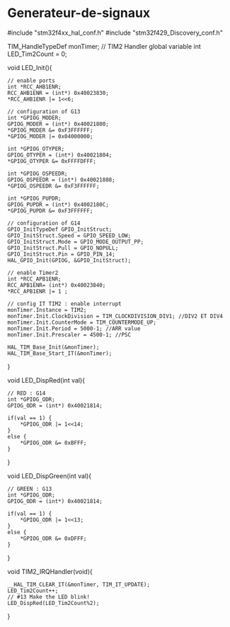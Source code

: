 # Generateur-de-signaux

#include "stm32f4xx_hal_conf.h"
#include "stm32f429_Discovery_conf.h"

TIM_HandleTypeDef monTimer;
// TIM2 Handler global variable
int LED_Tim2Count = 0;

void LED_Init(){
	
	// enable ports
	int *RCC_AHB1ENR;
	RCC_AHB1ENR = (int*) 0x40023830;
	*RCC_AHB1ENR |= 1<<6;
	
	// configuration of G13
	int *GPIOG_MODER;
	GPIOG_MODER = (int*) 0x40021800;
	*GPIOG_MODER &= 0xF3FFFFFF;
	*GPIOG_MODER |= 0x04000000;
		
	int *GPIOG_OTYPER;
	GPIOG_OTYPER = (int*) 0x40021804;
	*GPIOG_OTYPER &= 0xFFFFDFFF;
	
	int *GPIOG_OSPEEDR;
	GPIOG_OSPEEDR = (int*) 0x40021808;
	*GPIOG_OSPEEDR &= 0xF3FFFFFF;
		
	int *GPIOG_PUPDR;
	GPIOG_PUPDR = (int*) 0x4002180C;
	*GPIOG_PUPDR &= 0xF3FFFFFF;
		
	// configuration of G14
	GPIO_InitTypeDef GPIO_InitStruct;
	GPIO_InitStruct.Speed = GPIO_SPEED_LOW;
	GPIO_InitStruct.Mode = GPIO_MODE_OUTPUT_PP;
	GPIO_InitStruct.Pull = GPIO_NOPULL;
	GPIO_InitStruct.Pin = GPIO_PIN_14;
	HAL_GPIO_Init(GPIOG, &GPIO_InitStruct);
	
	// enable Timer2
	int *RCC_APB1ENR;
	RCC_APB1ENR= (int*) 0x40023840;
	*RCC_APB1ENR |= 1 ;
	
	// config IT TIM2 : enable interrupt
	monTimer.Instance = TIM2; 
	monTimer.Init.ClockDivision = TIM_CLOCKDIVISION_DIV1; //DIV2 ET DIV4
	monTimer.Init.CounterMode = TIM_COUNTERMODE_UP; 
	monTimer.Init.Period = 5000-1; //ARR value
	monTimer.Init.Prescaler = 4500-1; //PSC
	
	HAL_TIM_Base_Init(&monTimer);
	HAL_TIM_Base_Start_IT(&monTimer);
	
}

void LED_DispRed(int val){

	// RED : G14
	int *GPIOG_ODR;
	GPIOG_ODR = (int*) 0x40021814;
	
	if(val == 1) {
		*GPIOG_ODR |= 1<<14;
	}
	else {
		*GPIOG_ODR &= 0xBFFF;
	}	
}

void LED_DispGreen(int val){

	// GREEN : G13
	int *GPIOG_ODR;
	GPIOG_ODR = (int*) 0x40021814;
	
	if(val == 1) {
		*GPIOG_ODR |= 1<<13;
	}
	else {
		*GPIOG_ODR &= 0xDFFF;
	}		
}


void TIM2_IRQHandler(void){
	
	__HAL_TIM_CLEAR_IT(&monTimer, TIM_IT_UPDATE); 
	LED_Tim2Count++;
	// #13 Make the LED blink!
	LED_DispRed(LED_Tim2Count%2);

}
